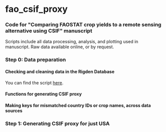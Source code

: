 # fao_csif_proxy
### Code for "Comparing FAOSTAT crop yields to a remote sensing alternative using CSIF" manuscript

Scripts include all data processing, analysis, and plotting used in manuscript. Raw data available online, or by request.

### Step 0: Data preparation
#### Checking and cleaning data in the Rigden Database
You can find the script [here](0A.data_check_n_clean.ipynb).


#### Functions for generating CSIF proxy


#### Making keys for mismatched country IDs or crop names, across data sources


### Step 1: Generating CSIF proxy for just USA
